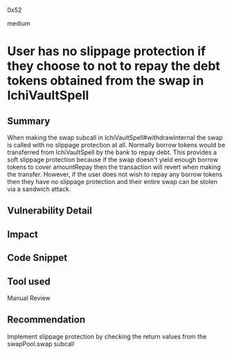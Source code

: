 0x52

medium

# User has no slippage protection if they choose to not to repay the debt tokens obtained from the swap in IchiVaultSpell

## Summary

When making the swap subcall in IchiVaultSpell#withdrawInternal the swap is called with no slippage protection at all. Normally borrow tokens would be transferred from IchiVaultSpell by the bank to repay debt. This provides a soft slippage protection because if the swap doesn't yield enough borrow tokens to cover amountRepay then the transaction will revert when making the transfer. However, if the user does not wish to repay any borrow tokens then they have no slippage protection and their entire swap can be stolen via a sandwich attack.

## Vulnerability Detail

## Impact

## Code Snippet

## Tool used

Manual Review

## Recommendation

Implement slippage protection by checking the return values from the swapPool.swap subcall